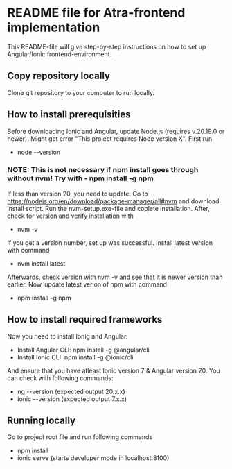 # README file for Atra-frontend implementation

This README-file will give step-by-step instructions on how to set up Angular/Ionic frontend-environment.

## Copy repository locally

Clone git repository to your computer to run locally.

## How to install prerequisities

Before downloading Ionic and Angular, update Node.js (requires v.20.19.0 or newer). Might get error "This project requires Node version X". First run

- node --version

### NOTE: This is not necessary if npm install goes through without nvm! Try with - npm install -g npm

If less than version 20, you need to update. Go to https://nodejs.org/en/download/package-manager/all#nvm and download install script. Run the nvm-setup.exe-file and coplete installation. After, check for version and verify installation with

- nvm -v

If you get a version number, set up was successful. Install latest version with command

- nvm install latest

Afterwards, check version with nvm -v and see that it is newer version than earlier. Now, update latest verion of npm with command

- npm install -g npm

## How to install required frameworks

Now you need to install Ionig and Angular.

- Install Angular CLI: npm install -g @angular/cli
- Install Ionic CLI: npm install -g @ionic/cli

And ensure that you have atleast Ionic version 7 & Angular version 20. You can check with following commands:

- ng --version (expected output 20.x.x)
- ionic --version (expected output 7.x.x)

## Running locally

Go to project root file and run following commands

- npm install
- ionic serve (starts developer mode in localhost:8100)
